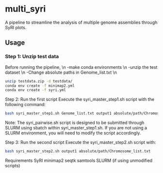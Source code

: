 # multi_syri
A pipeline to streamline the analysis of multiple genome assemblies through SyRI plots.

## Usage

### Step 1: Unzip test data
Before running the pipeline, \n
-make conda environments \n
-unzip the test dataset \n
-Change absolute paths in Genome_list.txt \n
```bash
unzip testdata.zip -d testdata/
conda env create -f minimap2.yml
conda env create -f syri.yml
```

Step 2: Run the first script
Execute the syri_master_step1.sh script with the following command:
```bash
bash syri_master_step1.sh Genome_list.txt output1 absolute/path/Chromosome_list.txt
```

Note: The syri_pairwise.sh script is designed to be submitted through SLURM using sbatch within syri_master_step1.sh. If you are not using a SLURM environment, you will need to modify the script accordingly.

Step 3: Run the second script
Execute the syri_master_step2.sh script with:
```bash
bash syri_master_step2.sh output1 absolute/path/Chromosome_list.txt
```

Requirements
SyRI 
minimap2
seqtk
samtools
SLURM (if using unmodified scripts)


